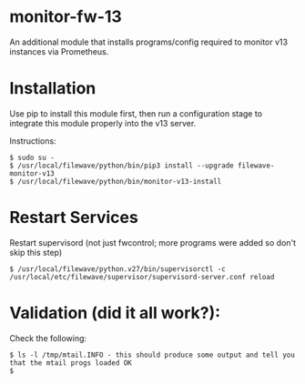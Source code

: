 # monitor-fw-13
An additional module that installs programs/config required to monitor v13 instances via Prometheus. 

# Installation
Use pip to install this module first, then run a configuration stage to integrate this module properly into the v13 server. 

Instructions:

    $ sudo su -
    $ /usr/local/filewave/python/bin/pip3 install --upgrade filewave-monitor-v13
    $ /usr/local/filewave/python/bin/monitor-v13-install

# Restart Services
Restart supervisord (not just fwcontrol; more programs were added so don't skip this step)

    $ /usr/local/filewave/python.v27/bin/supervisorctl -c /usr/local/etc/filewave/supervisor/supervisord-server.conf reload

# Validation (did it all work?): 
Check the following: 

    $ ls -l /tmp/mtail.INFO - this should produce some output and tell you that the mtail progs loaded OK
    $ 




